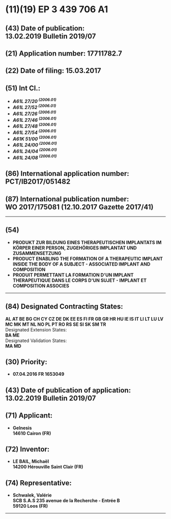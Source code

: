 # (11)(19) **EP 3 439 706 A1**
## (43) Date of publication:<br>**13.02.2019 Bulletin 2019/07**
## (21) Application number: **17711782.7**
## (22) Date of filing: **15.03.2017**
## (51) Int Cl.:
+ ***A61L 27/20 <sup>(2006.01)</sup>***
+ ***A61L 27/52 <sup>(2006.01)</sup>***
+ ***A61L 27/26 <sup>(2006.01)</sup>***
+ ***A61L 27/46 <sup>(2006.01)</sup>***
+ ***A61L 27/48 <sup>(2006.01)</sup>***
+ ***A61L 27/54 <sup>(2006.01)</sup>***
+ ***A61K 51/00 <sup>(2006.01)</sup>***
+ ***A61L 24/00 <sup>(2006.01)</sup>***
+ ***A61L 24/04 <sup>(2006.01)</sup>***
+ ***A61L 24/08 <sup>(2006.01)</sup>***
## (86) International application number:<br>**PCT/IB2017/051482**
## (87) International publication number:<br>**WO 2017/175081 (12.10.2017 Gazette 2017/41)**
***
## (54)
+ **PRODUKT ZUR BILDUNG EINES THERAPEUTISCHEN IMPLANTATS IM KÖRPER EINER PERSON, ZUGEHÖRIGES IMPLANTAT UND ZUSAMMENSETZUNG**
+ **PRODUCT ENABLING THE FORMATION OF A THERAPEUTIC IMPLANT INSIDE THE BODY OF A SUBJECT - ASSOCIATED IMPLANT AND COMPOSITION**
+ **PRODUIT PERMETTANT LA FORMATION D'UN IMPLANT THERAPEUTIQUE DANS LE CORPS D'UN SUJET - IMPLANT ET COMPOSITION ASSOCIES**
***
## (84) Designated Contracting States:
**AL AT BE BG CH CY CZ DE DK EE ES FI FR GB GR HR HU IE IS IT LI LT LU LV MC MK MT NL NO PL PT RO RS SE SI SK SM TR**
<br>Designated Extension States:<br>**BA ME**
<br>Designated Validation States:<br>**MA MD**
## (30) Priority:
+ **07.04.2016 FR 1653049**
## (43) Date of publication of application: 13.02.2019 Bulletin 2019/07
## (71) Applicant:
+ **Gelnesis<br>14610 Cairon (FR)**
## (72) Inventor:
+ **LE BAIL, Michaël<br>14200 Hérouville Saint Clair (FR)**
## (74) Representative:
+ **Schwalek, Valérie<br>SCB S.A.S 
235 avenue de la Recherche - Entrée B<br>59120 Loos (FR)**
***